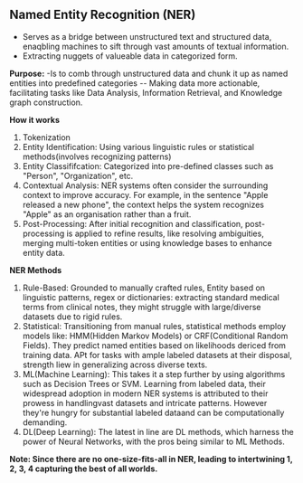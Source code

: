 ## Named Entity Recognition (NER)

- Serves as a bridge between unstructured text and structured data, enaqbling machines to sift through vast amounts of textual information.
- Extracting nuggets of valueable data in categorized form.

**Purpose:**
-Is to comb through unstructured data and chunk it up as named entities into predefined categories
-- Making data more actionable, facilitating tasks like Data Analysis, Information Retrieval, and Knowledge graph construction.

**How it works**
1. Tokenization
2. Entity Identification: Using various linguistic rules or statistical methods(involves recognizing patterns)
3. Entity Classififcation: Categorized into pre-defined classes such as "Person", "Organization", etc.
4. Contextual Analysis: NER systems often consider the surrounding context to improve accuracy. For example, in the sentence "Apple released a new phone", the context helps the system recognizes "Apple" as an organisation rather than a fruit.
5. Post-Processing: After initial recognition and classification, post-processing is applied to refine results, like resolving ambiguities, merging multi-token entities or using knowledge bases to enhance entity data.

**NER Methods**
1. Rule-Based: Grounded to manually crafted rules, Entity based on linguistic patterns, regex or dictionaries: extracting standard medical terms from clinical notes, they might struggle with large/diverse datasets due to rigid rules.
2. Statistical: Transitioning from manual rules, statistical methods employ models like: HMM(Hidden Markov Models) or CRF(Conditional Random Fields). They predict named entities based on likelihoods dericed from training data. APt for tasks with ample labeled datasets at their disposal, strength liew in generalizing across diverse texts.
3. ML(Machine Learning): This takes it a step further by using algorithms such as Decision Trees or SVM. Learning from labeled data, their widespread adoption in modern NER systems is attributed to their prowess in handlingvast datasets and intricate patterns. However they're hungry for substantial labeled dataand can be computationally demanding.
4. DL(Deep Learning): The latest in line are DL methods, which harness the power of Neural Networks, with the pros being similar to ML Methods.

**Note: Since there are no one-size-fits-all in NER, leading to intertwining 1, 2, 3, 4 capturing the best of all worlds.**

